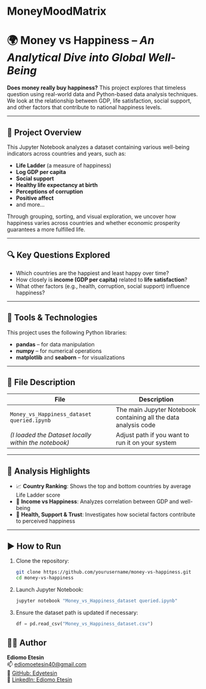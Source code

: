 # MoneyMoodMatrix

# 🌍 Money vs Happiness – *An Analytical Dive into Global Well-Being*

**Does money really buy happiness?** This project explores that timeless question using real-world data and Python-based data analysis techniques. We look at the relationship between GDP, life satisfaction, social support, and other factors that contribute to national happiness levels.

---

## 📌 Project Overview

This Jupyter Notebook analyzes a dataset containing various well-being indicators across countries and years, such as:

- **Life Ladder** (a measure of happiness)
- **Log GDP per capita**
- **Social support**
- **Healthy life expectancy at birth**
- **Perceptions of corruption**
- **Positive affect**
- and more...

Through grouping, sorting, and visual exploration, we uncover how happiness varies across countries and whether economic prosperity guarantees a more fulfilled life.

---

## 🔍 Key Questions Explored

- Which countries are the happiest and least happy over time?
- How closely is **income (GDP per capita)** related to **life satisfaction**?
- What other factors (e.g., health, corruption, social support) influence happiness?

---

## 🧰 Tools & Technologies

This project uses the following Python libraries:

- **pandas** – for data manipulation  
- **numpy** – for numerical operations  
- **matplotlib** and **seaborn** – for visualizations

---

## 📁 File Description

| File | Description |
|------|-------------|
| `Money_vs_Happiness_dataset queried.ipynb` | The main Jupyter Notebook containing all the data analysis code |
| *(I loaded the Dataset locally within the notebook)* | Adjust path if you want to run it on your system |

---

## 🧠 Analysis Highlights

- 📈 **Country Ranking**: Shows the top and bottom countries by average Life Ladder score
- 💸 **Income vs Happiness**: Analyzes correlation between GDP and well-being
- 🏥 **Health, Support & Trust**: Investigates how societal factors contribute to perceived happiness

---

## ▶️ How to Run

1. Clone the repository:
   ```bash
   git clone https://github.com/yourusername/money-vs-happiness.git
   cd money-vs-happiness
   ```

2. Launch Jupyter Notebook:
   ```bash
   jupyter notebook "Money_vs_Happiness_dataset queried.ipynb"
   ```

3. Ensure the dataset path is updated if necessary:
   ```python
   df = pd.read_csv("Money_vs_Happiness_dataset.csv")
   ```


## 🧑‍💻 Author

**Ediomo Etesin**  
📫 [ediomoetesin40@gmail.com](mailto:ediomoetesin40@gmail.com)  
🔗 [GitHub: Edyetesin](https://github.com/Edyetesin)  
🔗 [LinkedIn: Ediomo Etesin](https://linkedin.com/in/ediomo-etesin)
